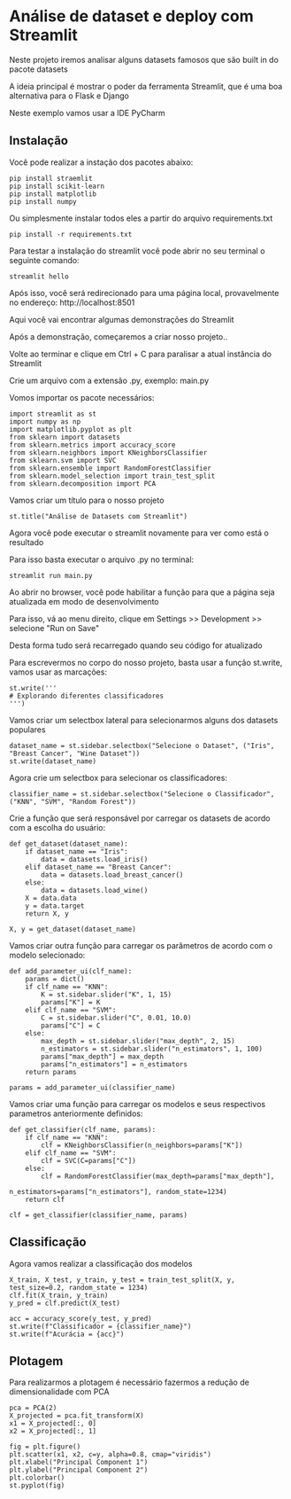 # Análise de dataset e deploy com Streamlit

Neste projeto iremos analisar alguns datasets famosos que são built in do pacote datasets

A ideia principal é mostrar o poder da ferramenta Streamlit, que é uma boa alternativa para o Flask e Django

Neste exemplo vamos usar a IDE PyCharm

## Instalação

Você pode realizar a instação dos pacotes abaixo:
```
pip install straemlit
pip install scikit-learn
pip install matplotlib
pip install numpy
```

Ou simplesmente instalar todos eles a partir do arquivo requirements.txt

```
pip install -r requirements.txt
```

Para testar a instalação do streamlit você pode abrir no seu terminal o seguinte comando:
```
streamlit hello
```
Após isso, você será redirecionado para uma página local, provavelmente no endereço: http://localhost:8501

Aqui você vai encontrar algumas demonstrações do Streamlit

Após a demonstração, começaremos a criar nosso projeto..

Volte ao terminar e clique em Ctrl + C para paralisar a atual instância do Streamlit

Crie um arquivo com a extensão .py, exemplo: main.py

Vomos importar os pacote necessários:
```
import streamlit as st
import numpy as np
import matplotlib.pyplot as plt
from sklearn import datasets
from sklearn.metrics import accuracy_score
from sklearn.neighbors import KNeighborsClassifier
from sklearn.svm import SVC
from sklearn.ensemble import RandomForestClassifier
from sklearn.model_selection import train_test_split
from sklearn.decomposition import PCA
```
Vamos criar um título para o nosso projeto
```
st.title("Análise de Datasets com Streamlit")
```
Agora você pode executar o streamlit novamente para ver como está o resultado

Para isso basta executar o arquivo .py no terminal:
```
streamlit run main.py
```
Ao abrir no browser, você pode habilitar a função para que a página seja atualizada em modo de desenvolvimento

Para isso, vá ao menu direito, clique em Settings >> Development >> selecione "Run on Save"

Desta forma tudo será recarregado quando seu código for atualizado

Para escrevermos no corpo do nosso projeto, basta usar a função st.write, vamos usar as marcações:
```
st.write('''
# Explorando diferentes classificadores
''')
```
Vamos criar um selectbox lateral para selecionarmos alguns dos datasets populares
```
dataset_name = st.sidebar.selectbox("Selecione o Dataset", ("Iris", "Breast Cancer", "Wine Dataset"))
st.write(dataset_name)
```
Agora crie um selectbox para selecionar os classificadores:
```
classifier_name = st.sidebar.selectbox("Selecione o Classificador", ("KNN", "SVM", "Random Forest"))
```
Crie a função que será responsável por carregar os datasets de acordo com a escolha do usuário:
```
def get_dataset(dataset_name):
    if dataset_name == "Iris":
        data = datasets.load_iris()
    elif dataset_name == "Breast Cancer":
        data = datasets.load_breast_cancer()
    else:
        data = datasets.load_wine()
    X = data.data
    y = data.target
    return X, y

X, y = get_dataset(dataset_name)
```
Vamos criar outra função para carregar os parâmetros de acordo com o modelo selecionado:
```
def add_parameter_ui(clf_name):
    params = dict()
    if clf_name == "KNN":
        K = st.sidebar.slider("K", 1, 15)
        params["K"] = K
    elif clf_name == "SVM":
        C = st.sidebar.slider("C", 0.01, 10.0)
        params["C"] = C
    else:
        max_depth = st.sidebar.slider("max_depth", 2, 15)
        n_estimators = st.sidebar.slider("n_estimators", 1, 100)
        params["max_depth"] = max_depth
        params["n_estimators"] = n_estimators
    return params

params = add_parameter_ui(classifier_name)
```
Vamos criar uma função para carregar os modelos e seus respectivos parametros anteriormente definidos:
```
def get_classifier(clf_name, params):
    if clf_name == "KNN":
        clf = KNeighborsClassifier(n_neighbors=params["K"])
    elif clf_name == "SVM":
        clf = SVC(C=params["C"])
    else:
        clf = RandomForestClassifier(max_depth=params["max_depth"],
                                     n_estimators=params["n_estimators"], random_state=1234)
    return clf

clf = get_classifier(classifier_name, params)
```
## Classificação
Agora vamos realizar a classificação dos modelos
```
X_train, X_test, y_train, y_test = train_test_split(X, y, test_size=0.2, random_state = 1234)
clf.fit(X_train, y_train)
y_pred = clf.predict(X_test)

acc = accuracy_score(y_test, y_pred)
st.write(f"Classificador = {classifier_name}")
st.write(f"Acurácia = {acc}")
```
## Plotagem
Para realizarmos a plotagem é necessário fazermos a redução de dimensionalidade com PCA
```
pca = PCA(2)
X_projected = pca.fit_transform(X)
x1 = X_projected[:, 0]
x2 = X_projected[:, 1]

fig = plt.figure()
plt.scatter(x1, x2, c=y, alpha=0.8, cmap="viridis")
plt.xlabel("Principal Component 1")
plt.ylabel("Principal Component 2")
plt.colorbar()
st.pyplot(fig)
```
